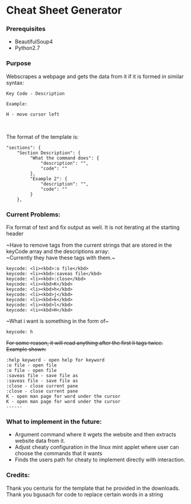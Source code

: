 # Cheat Sheet Generator
### Prerequisites
* BeautifulSoup4
* Python2.7

### Purpose
Webscrapes a webpage and gets the data from it if it is formed in similar syntax:
```
Key Code - Description

Example:

H - move cursor left
```
<br>

The format of the template is:
```
"sections": {
    "Section Description": {
         "What the command does": {
             "description": "",
             "code": ""
         },
         "Example 2": {
             "description": "",
             "code": ""
         }
    },

```

### Current Problems:
Fix format of text and fix output as well. It is not iterating at the starting header<br>

~Have to remove tags from the current strings that are stored in the keyCode array and the descriptions array:
<br>
~Currently they have these tags with them.~
```
keycode: <li><kbd>:o file</kbd>
keycode: <li><kbd>:saveas file</kbd>
keycode: <li><kbd>:close</kbd>
keycode: <li><kbd>K</kbd>
keycode: <li><kbd>h</kbd>
keycode: <li><kbd>j</kbd>
keycode: <li><kbd>k</kbd>
keycode: <li><kbd>l</kbd>
keycode: <li><kbd>H</kbd>

```
~What i want is something in the form of~
```
keycode: h

```

~~For some reason, it will read anything after the first li tags twice.~~
<br>
~~Example shown:~~
```
:help keyword - open help for keyword
:o file - open file
:o file - open file
:saveas file - save file as
:saveas file - save file as
:close - close current pane
:close - close current pane
K - open man page for word under the cursor
K - open man page for word under the cursor
------

```

### What to implement in the future:
- Argument command where it wgets the website and then extracts website data from it.
- Adjust cheaty configuration in the linux mint applet where user can choose the commands that it wants
- Finds the users path for cheaty to implement directly with interaction.

### Credits:
Thank you centurix for the template that he provided in the downloads.
<br>
Thank you bgusach for code to replace certain words in a string
